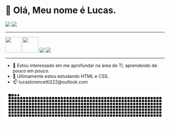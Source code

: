 # 👋 Olá, Meu nome é Lucas.
 <div>
   <img loading="lazy" height=180em src="https://github-readme-stats.vercel.app/api?username=LucasLorencetti1904&show_icons=true&bg_color=00000000">
  <img loading="lazy" height=180em  src="https://github-readme-stats.vercel.app/api/top-langs/?username=LucasLorencetti1904&layout=compact&show_icons=true&bg_color=00000000">
 </div>
<hr>
<div>
  <img src="https://cdn.jsdelivr.net/gh/devicons/devicon/icons/html5/html5-original.svg" width="50" height="50">
<img src="https://cdn.jsdelivr.net/gh/devicons/devicon/icons/css3/css3-original.svg" width="50" height="50">
<img height="50" src="https://upload.wikimedia.org/wikipedia/commons/thumb/2/27/PHP-logo.svg/1200px-PHP-logo.svg.png">
<img height="50" src="https://cdn.clever-cloud.com/uploads/2023/03/mysql.svg">
</div>
<hr>

<ul>
  <li>👀 Estou interessado em me aprofundar na área de TI, aprendendo de pouco em pouco.</li>
  <li>🌱 Ultimamente estou estudando HTML e CSS.</li>
  <li>📫 lucaslorencetti222@outlook.com</li>
</ul>

  ![Snake animation](https://github.com/LucasLorencetti1904/LucasLorencetti1904/blob/output/snake.svg)
<!---
LucasLorencetti1904/LucasLorencetti1904 is a ✨ special ✨ repository because its `README.md` (this file) appears on your GitHub profile.
You can click the Preview link to take a look at your changes.
--->
